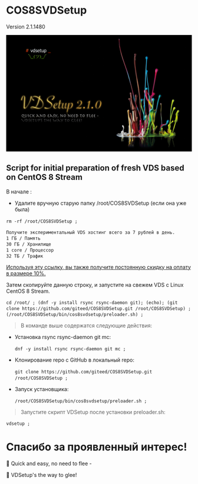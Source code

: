 # COS8SVDSetup 
Version 2.1.1480

![vdsetup_logo.png](/images/vdsetup_logo.png)
## Script for initial preparation of fresh VDS based on CentOS 8 Stream

В начале :

- Удалите вручную старую папку /root/COS8SVDSetup (если она уже была)  

```rm -rf /root/COS8SVDSetup ;``` 


```console
Получите экспериментальный VDS хостинг всего за 7 рублей в день. 
1 ГБ / Память 
30 ГБ / Хранилище
1 core / Процессор
32 ТБ / Трафик
```
[Используя эту ссылку, вы также получите постоянную скидку на оплату в размере 10%.](https://vdsina.ru/?partner=mqre6jrnj3)

Затем скопируйте данную строку, и запустите на свежем VDS c Linux CentOS 8 Stream.

```console
cd /root/ ; (dnf -y install rsync rsync-daemon git); (echo); (git clone https://github.com/giteed/COS8SVDSetup.git /root/COS8SVDSetup) ; (/root/COS8SVDSetup/bin/cos8svdsetup/preloader.sh) ;
```


> В команде выше содержатся следующие действия:


- Установка rsync rsync-daemon git mc:

  ```dnf -y install rsync rsync-daemon git mc ;```

- Клонирование repo с GitHub в локальный repo:

  ```git clone https://github.com/giteed/COS8SVDSetup.git /root/COS8SVDSetup ;```

- Запуск установщика:

  ```/root/COS8SVDSetup/bin/cos8svdsetup/preloader.sh ;```

>  Запустите скрипт VDSetup после установки preloader.sh:

```console
vdsetup ;
```
  
# Спасибо за проявленный интерес!
:fox_face: Quick and easy, no need to flee -

:handshake: VDSetup's the way to glee!
